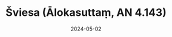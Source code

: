 ---
layout: page
title: 'Šviesa (Ālokasuttaṃ, AN 4.143)'
category: palaipsnines
index:
sortIndex: 4143
date: 2024-05-02
tags:
suttacentral: an4.143
---